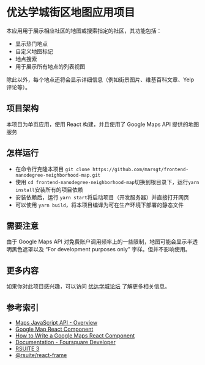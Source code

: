 # 优达学城街区地图应用项目

本应用用于展示相应社区的地图或搜索指定的社区，其功能包括：

- 显示热门地点
- 自定义地图标记
- 地点搜索
- 用于展示所有地点的列表视图

除此以外，每个地点还将会显示详细信息（例如街景图片、维基百科文章、Yelp 评论等）。

## 项目架构
本项目为单页应用，使用 React 构建，并且使用了 Google Maps API 提供的地图服务

## 怎样运行
- 在命令行克隆本项目 `git clone https://github.com/marsgt/frontend-nanodegree-neighborhood-map.git`
- 使用 `cd frontend-nanodegree-neighborhood-map`切换到根目录下，运行`yarn install`安装所有的项目依赖
- 安装依赖后，运行 `yarn start`将启动项目（开发服务器）并直接打开网页
- 可以使用 `yarn build`，将本项目编译为可在生产环境下部署的静态文件

## 需要注意
由于 Google Maps API 对免费账户调用频率上的一些限制，地图可能会显示半透明黑色遮罩以及 “For development purposes only” 字样。但并不影响使用。

## 更多内容
如果你对此项目感兴趣，可以访问 [优达学城论坛](https://discussions.youdaxue.com/c/fend/nd001-neighborhood-map-project) 了解更多相关信息。

## 参考索引
- [Maps JavaScript API - Overview](https://developers.google.com/maps/documentation/javascript/tutorial)
- [Google Map React Component](https://github.com/fullstackreact/google-maps-react)
- [How to Write a Google Maps React Component](https://www.fullstackreact.com/articles/how-to-write-a-google-maps-react-component/)
- [Documentation - Foursquare Developer](https://developer.foursquare.com/docs)
- [RSUITE 3](https://rsuitejs.com/)
- [@rsuite/react-frame](https://github.com/rsuite/react-frame)
